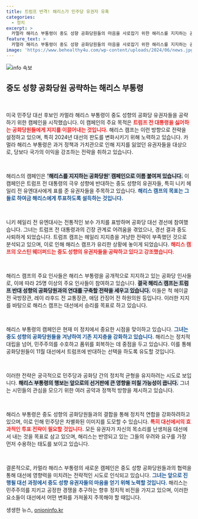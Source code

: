 ```yaml
---
title: 트럼프 반격! 해리스가 민주당 유권자 유혹
categories:
  - 정치
excerpt: >
  카멀라 해리스 부통령이 중도 성향 공화당원들의 마음을 사로잡기 위한 해리스를 지지하는 공화당원 캠페인을 전개한다. 트럼프 전 대통령 반대 세력을 겨냥한 이 전략, 과연 얼마나 효과를 발휘할까?
feature_text: >
  카멀라 해리스 부통령이 중도 성향 공화당원들의 마음을 사로잡기 위한 해리스를 지지하는 공화당원 캠페인을 전개한다. 트럼프 전 대통령 반대 세력을 겨냥한 이 전략, 과연 얼마나 효과를 발휘할까?
image: 'https://www.behealthy4u.com/wp-content/uploads/2024/06/news.jpg'
---
```


<p><img src="https://www.behealthy4u.com/wp-content/uploads/2024/06/news.jpg" alt="info 속보" /></p>

<h2 data-ke-size="size26">중도 성향 공화당원 공략하는 해리스 부통령</h2>

<p data-ke-size="size16">&nbsp;</p>

<p>미국 민주당 대선 후보인 카멀라 해리스 부통령이 중도 성향의 공화당 유권자들을 공략하기 위한 캠페인을 시작했습니다. 이 캠페인의 주요 목적은 <b><span style="color: #ee2323;">트럼프 전 대통령을 싫어하는 공화당원들에게 지지를 이끌어내는 것입니다.</span></b> 해리스 캠프는 이런 방향으로 전략을 설정하고 있으며, 특히 2024년 대선의 판도를 변화시키기 위해 노력하고 있습니다. 카멀라 해리스 부통령은 과거 정책과 가치관으로 인해 지지를 잃었던 유권자들을 대상으로, 당보다 국가의 이익을 강조하는 전략을 취하고 있습니다. </p>

<p data-ke-size="size16">&nbsp;</p>

<p>해리스의 캠페인은 <b><span style="background-color: #21538527;">'해리스를 지지하는 공화당원' 캠페인으로 이름 붙여져 있습니다.</span></b> 이 캠페인은 트럼프 전 대통령의 극우 성향에 반대하는 중도 성향의 유권자들, 특히 니키 헤일리 전 유엔대사에게 표를 준 유권자들을 주목하고 있습니다. <b><span style="color: #1a5490;">해리스 캠프의 목표는 그들로 하여금 해리스에게 투표하도록 설득하는 것입니다.</span></b></p>

<p data-ke-size="size16">&nbsp;</p>

<p>니키 헤일리 전 유엔대사는 전통적인 보수 가치를 표방하며 공화당 대선 경선에 참여했습니다. 그녀는 트럼프 전 대통령과의 긴장 관계로 어려움을 겪었으나, 경선 결과 중도 사퇴하게 되었습니다. 트럼프 캠프는 헤일리 지지층을 겨냥한 전략이 부족했던 것으로 분석되고 있으며, 이로 인해 해리스 캠프가 유리한 상황에 놓이게 되었습니다. <b><span style="color: #ee2323;">해리스 캠프의 오스틴 웨더퍼드는 중도 성향의 유권자들을 공략하고 있다고 강조했습니다.</span></b></p>

<p data-ke-size="size16">&nbsp;</p>

<p>해리스 캠프의 주요 인사들은 해리스 부통령을 공개적으로 지지하고 있는 공화당 인사들로, 이에 따라 25명 이상의 주요 인사들이 참여하고 있습니다. <b><span style="background-color: #21538527;">결국 해리스 캠프는 트럼프 반대 성향의 공화당원과의 연대를 구축할 전략을 세우고 있습니다.</span></b> 이들은 척 헤이글 전 국방장관, 레이 라후드 전 교통장관, 애덤 칸징어 전 하원의원 등입니다. 이러한 지지를 바탕으로 해리스 캠프는 대선에서 승리를 목표로 하고 있습니다. </p>

<p data-ke-size="size16">&nbsp;</p>

<p>해리스 부통령의 캠페인은 현재 미 정치에서 중요한 시점을 맞이하고 있습니다. <b><span style="color: #1a5490;">그녀는 중도 성향의 공화당원들을 겨냥하여 기존 지지층을 강화하고 있습니다.</span></b> 해리스는 정치적 대립을 넘어, 민주주의를 수호하고 품위를 회복하는 데 중점을 두고 있습니다. 이를 통해 공화당원들이 11월 대선에서 트럼프에 반대하는 선택을 하도록 유도할 것입니다.</p>

<p data-ke-size="size16">&nbsp;</p>

<p>이러한 전략은 궁극적으로 민주당과 공화당 간의 정치적 균형을 유지하려는 시도로 보입니다. <b><span style="background-color: #21538527;">해리스 부통령의 행보는 앞으로의 선거판에 큰 영향을 미칠 가능성이 큽니다.</span></b> 그녀는 시민들의 관심을 모으기 위한 여러 공약과 정책적 방향을 제시하고 있습니다. </p>

<p data-ke-size="size16">&nbsp;</p>

<p>해리스 부통령은 중도 성향의 공화당원들과의 결합을 통해 정치적 연합을 강화하려하고 있으며, 이로 인해 민주당은 차별화된 이미지를 도모할 수 있습니다. <b><span style="color: #ee2323;">특히 대선에서의 효과적인 투표 전략이 필요할 것입니다.</span></b> 모든 유권자가 자신의 목소리를 난생처음 대선에서 내는 것을 목표로 삼고 있으며, 해리스는 반영되고 있는 그들의 우려와 요구를 가장 먼저 수용하는 태도를 보이고 있습니다.</p>

<p data-ke-size="size16">&nbsp;</p>

<p>결론적으로, 카멀라 해리스 부통령의 새로운 캠페인은 중도 성향 공화당원들과의 협력을 통해 대선에 영향력을 미치려는 전략적인 시도로 인식되고 있습니다. <b><span style="color: #1a5490;">그녀는 앞으로 진행될 대선 과정에서 중도 성향 유권자들의 마음을 얻기 위해 노력할 것입니다.</span></b> 해리스는 민주주의를 지키고 공정한 경쟁을 추구하는 향후 정치적 비전을 가지고 있으며, 이러한 요소들이 대선에서 어떤 변화를 가져올지 주목해야 할 때입니다.</p>
생생한 뉴스, <a href="https://onioninfo.kr" rel="dofollow">onioninfo.kr</a>


